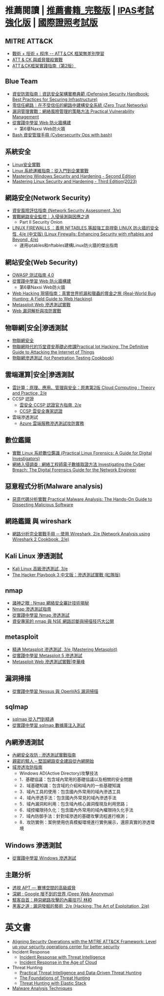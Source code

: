 # 推薦閱讀 | [推薦書籍_完整版](./推薦書籍_完整版.md)  | [IPAS考試強化版](./推薦書籍_IPAS.md) | [國際證照考試版](./國際證照考試版.md)


## MITRE ATT&CK
- [戰術 + 技術 + 程序 -- ATT＆CK 框架無差別學習](https://www.tenlong.com.tw/products/9786267146316?list_name=lv)
- [ATT & CK 與威脅獵殺實戰](https://www.tenlong.com.tw/products/9787111703068?list_name=srh)
- [ATT＆CK框架實踐指南（第2版）](https://www.tenlong.com.tw/products/9787121453182?list_name=trs-o)


## Blue Team 
- [資安防禦指南｜資訊安全架構實務典範 (Defensive Security Handbook: Best Practices for Securing Infrastructure)](https://www.tenlong.com.tw/products/9789864766963?list_name=rd)
- [零信任網路｜在不受信任的網路中建構安全系統 (Zero Trust Networks)](https://www.tenlong.com.tw/products/9789865026332?list_name=rd)
- [漏洞管理實戰：網絡風險管理的策略方法 Practical Vulnerability Management](https://www.tenlong.com.tw/products/9787115594594?list_name=rd)
- [從實踐中學習 Web 防火牆構建](https://www.tenlong.com.tw/products/9787111657040?list_name=rd)
  - 第6章Naxsi Web防火牆 
- [Bash 資安管理手冊 (Cybersecurity Ops with bash)](https://www.tenlong.com.tw/products/9789865023232?list_name=rd)


## 系統安全
- [Linux安全實戰](https://www.tenlong.com.tw/products/9787111725084?list_name=m-C011)
- [Linux 系統運維指南：從入門到企業實戰](https://www.tenlong.com.tw/products/9787115529183?list_name=rd)
- [Mastering Windows Security and Hardening - Second Edition](https://www.packtpub.com/product/mastering-windows-security-and-hardening-second-edition/9781803236544)
- [Mastering Linux Security and Hardening - Third Edition(2023)](https://www.packtpub.com/product/mastering-linux-security-and-hardening-third-edition/9781837630516#_ga=2.112945092.1565775864.1690552642-1853335735.1685955103)

## 網路安全(Network Security)
- [資安風險評估指南 (Network Security Assessment, 3/e)](https://www.tenlong.com.tw/products/9789864765478?list_name=rd)
- [實戰網路安全監控｜入侵偵測與因應之道](https://www.tenlong.com.tw/products/9789863472766?list_name=rd)
  - Part II Security Onion 
- [LINUX FIREWALLS ：善用 NFTABLES 等超強工具捍衛 LINUX 防火牆的安全性, 4/e (中文版) (Linux Firewalls: Enhancing Security with nftables and Beyond, 4/e)](https://www.tenlong.com.tw/products/9789864344239?list_name=trs-t)
  - 運用iptables和nftables建構Linux防火牆的傑出指南 

## 網站安全(Web Security)
- [OWASP 测试指南 4.0](https://kennel209.gitbooks.io/owasp-testing-guide-v4/content/zh/index.html)
- [從實踐中學習 Web 防火牆構建](https://www.tenlong.com.tw/products/9787111657040?list_name=rd)
  - 第6章Naxsi Web防火牆 
- [Web Hacking 現場指南：真實世界抓漏和獵蟲的賞金之旅 (Real-World Bug Hunting: A Field Guide to Web Hacking)](https://www.tenlong.com.tw/products/9786263332553?list_name=rd)
- [Metasploit Web 滲透測試實戰](https://www.tenlong.com.tw/products/9787115577726?list_name=sp)
- [Web 漏洞解析與攻防實戰](https://www.tenlong.com.tw/products/9787111724964?list_name=m-C011)

## 物聯網|安全|滲透測試
- [物聯網安全](https://www.tenlong.com.tw/products/9787111607359?list_name=rd)
- [物聯網時代的15堂資安基礎必修課Practical Iot Hacking: The Definitive Guide to Attacking the Internet of Things](https://www.tenlong.com.tw/products/9786263241756?list_name=srh)
- [物聯網滲透測試 (Iot Penetration Testing Cookbook)](https://www.tenlong.com.tw/products/9787111625070?list_name=rd)


## 雲端運算|安全|滲透測試
- [雲計算：原理、應用、管理與安全：原書第2版 Cloud Computing : Theory and Practice, 2/e](https://www.tenlong.com.tw/products/9787111680796?list_name=srh)
- CCSP 認證
  - [雲安全 CCSP 認證官方指南, 2/e](https://www.tenlong.com.tw/products/9787302584742?list_name=rd)
  - [CCSP 雲安全專家認證](https://www.tenlong.com.tw/products/9787302603344?list_name=rd)
- 雲端滲透測試
  - [Azure 雲端服務滲透測試攻防實務](https://www.tenlong.com.tw/products/9789865020491?list_name=rd)

## 數位鑑識
- [實戰 Linux 系統數位鑑識 (Practical Linux Forensics: A Guide for Digital Investigators)](https://www.tenlong.com.tw/products/9786263242876?list_name=rd)
- [網絡入侵調查 : 網絡工程師電子數據取證方法 Investigating the Cyber Breach: The Digital Forensics Guide for the Network Engineer](https://www.tenlong.com.tw/products/9787111707615?list_name=rd)

## 惡意程式分析(Malware analysis)
- [惡意代碼分析實戰 Practical Malware Analysis: The Hands-On Guide to Dissecting Malicious Software](https://www.tenlong.com.tw/products/9787121224683?list_name=rd)

## 網路鑑識 與 wireshark
- [網路分析完全實戰手冊 ─ 使用 Wireshark, 2/e (Network Analysis using Wireshark 2 Cookbook, 2/e)](https://www.tenlong.com.tw/products/9789864343973?list_name=rd)

## Kali Linux 滲透測試
- [Kali Linux 高級滲透測試, 3/e](https://www.tenlong.com.tw/products/9787111659471?list_name=rd)
- [The Hacker Playbook 3 中文版：滲透測試實戰 (紅隊版)](https://www.tenlong.com.tw/products/9786263330092?list_name=trs-t)

## nmap
- [諸神之眼 : Nmap 網絡安全審計技術揭秘](https://www.tenlong.com.tw/products/9787302472360?list_name=rd)
- [Nmap 滲透測試指南](https://www.tenlong.com.tw/products/9787115403957?list_name=rd)
- [從實踐中學習 Nmap 滲透測試](https://www.tenlong.com.tw/products/9787111682202?list_name=sp)
- [資安專家的 nmap 與 NSE 網路診斷與掃描技巧大公開](https://www.tenlong.com.tw/products/9789864767984?list_name=rd)

## metasploit
- [精通 Metasploit 滲透測試, 3/e (Mastering Metasploit)](https://www.tenlong.com.tw/products/9787115511904?list_name=trs-o)
- [從實踐中學習 Metasploit 5 滲透測試](https://www.tenlong.com.tw/products/9787111630852?list_name=rd)
- [Metasploit Web 滲透測試實戰|李華峰](https://www.tenlong.com.tw/products/9787115577726?list_name=rd)

## 漏洞掃描
- [從實踐中學習 Nessus 與 OpenVAS 漏洞掃描](https://www.tenlong.com.tw/products/9787111656975?list_name=lv)

## sqlmap
- [sqlmap 從入門到精通](https://www.tenlong.com.tw/products/9787301305584?list_name=lv)
- [從實踐中學習 sqlmap 數據庫注入測試](https://www.tenlong.com.tw/products/9787111700623?list_name=lv)

## 內網滲透測試
- [內網安全攻防 : 滲透測試實戰指南](https://www.tenlong.com.tw/products/9787121377938?list_name=rd)
- [親密的駭人 – 堅固網路安全建設從內網開始]()
- [域滲透攻防指南](https://www.tenlong.com.tw/products/9787111716129?list_name=m-C011)
  - Windows AD(Active Directory)攻擊技法
  - 1．基礎協議：包含域內常用的基礎協議以及相關的安全問題
  - 2．域基礎知識：包含域的介紹和域內的一些基礎知識
  - 3．域內工具的使用：包含國內外常用的域內滲透工具
  - 4．域內滲透手法：包含國內外常見的域內滲透手法
  - 5．域內漏洞和利用：包含域內核心漏洞復現及利用思路；
  - 6．域控權限持久化：包含國內外常用的域內權限持久化手法
  - 7．域內防御手法：針對域滲透的基礎攻擊流程進行檢測；
  - 8．攻防實例：案例使用仿真模擬環境進行實例展示，還原真實的滲透環境 

## Windows 滲透測試
- [從實踐中學習 Windows 滲透測試](https://www.tenlong.com.tw/products/9787111656982?list_name=rd)


## 主題分析
- [透視 APT — 賽博空間的高級威脅](https://www.tenlong.com.tw/products/9787121371011?list_name=rd)
- [深網 : Google 搜不到的世界 (Deep Web Anonymus) ](https://www.tenlong.com.tw/products/9787505737877?list_name=rd)
- [駭客自首：極惡網路攻擊的內幕技巧| 林椏](https://www.tenlong.com.tw/products/9789865501082?list_name=rd)
- [黑客之道 : 漏洞發掘的藝術, 2/e (Hacking: The Art of Exploitation, 2/e)](https://www.tenlong.com.tw/products/9787115535559?list_name=srh)


# 英文書
- [Aligning Security Operations with the MITRE ATT&CK Framework: Level up your security operations center for better security](https://www.packtpub.com/product/aligning-security-operations-with-the-mitre-attck-framework/9781804614266)
- Incident Response
  - [Incident Response with Threat Intelligence](https://www.packtpub.com/product/incident-response-with-threat-intelligence/9781801072953#_ga=2.13264887.1565775864.1690552642-1853335735.1685955103)
  - [Incident Response in the Age of Cloud](https://www.packtpub.com/product/incident-response-in-the-age-of-cloud/9781800569218#_ga=2.13264887.1565775864.1690552642-1853335735.1685955103)
- Threat Hunting
  - [Practical Threat Intelligence and Data-Driven Threat Hunting](https://www.packtpub.com/product/practical-threat-intelligence-and-data-driven-threat-hunting/9781838556372#_ga=2.13264887.1565775864.1690552642-1853335735.1685955103)
  - [The Foundations of Threat Hunting](https://www.packtpub.com/product/the-foundations-of-threat-hunting/9781803242996#_ga=2.117123270.1565775864.1690552642-1853335735.1685955103)
  - [Threat Hunting with Elastic Stack](https://www.packtpub.com/product/threat-hunting-with-elastic-stack/9781801073783#_ga=2.117123270.1565775864.1690552642-1853335735.1685955103)
- [Malware Analysis Techniques](https://www.packtpub.com/product/malware-analysis-techniques/9781839212277#_ga=2.13264887.1565775864.1690552642-1853335735.1685955103)
